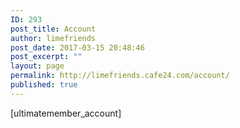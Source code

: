 ```yaml
---
ID: 293
post_title: Account
author: limefriends
post_date: 2017-03-15 20:48:46
post_excerpt: ""
layout: page
permalink: http://limefriends.cafe24.com/account/
published: true
---
```

[ultimatemember_account]